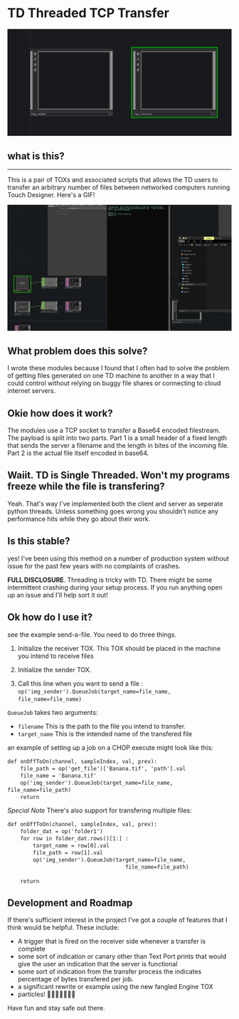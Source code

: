 # TD Threaded TCP Transfer

![Repo Logo](/src/img/repo-hero.png)

## what is this?
---
This is a pair of TOXs and associated scripts that allows the TD users to transfer an arbitrary number of files between networked computers running Touch Designer. Here's a GIF!


![GIF](/src/img/out.gif)

## What problem does this solve?
I wrote these modules because I found that I often had to solve the problem of getting files generated on one TD machine to another in a way that I could control without relying on buggy file shares or connecting to cloud internet servers. 

 ## Okie how does it work?
The modules use a TCP socket to transfer a Base64 encoded filestream. The payload is split into two parts. Part 1 is a small header of a fixed length that sends the server a filename and the length in bites of the incoming file. Part 2 is the actual file itself encoded in base64.


## Waiit. TD is Single Threaded. Won't my programs freeze while the file is transfering?
Yeah. That's way I've implemented both the client and server as seperate python threads. Unless something goes wrong you shouldn't notice any performance hits while they go about their work.


## Is this stable?
yes! I've been using this method on a number of production system without issue for the past few years with no complaints of crashes.

 **FULL DISCLOSURE**. Threading is tricky with TD. There might be some intermittent crashing during your setup process.  If you run anything open up an issue and I'll help sort it out!

## Ok how do I use it?
see the example send-a-file. You need to do three things.

1) Initialize the receiver TOX. This TOX should be placed in the machine you intend to receive files

2) Initialize the sender TOX. 

3) Call this line when you want to send a file : `op('img_sender').QueueJob(target_name=file_name, file_name=file_name)`

`QueueJob` takes two arguments: 
* `filename` This is the path to the file you intend to transfer.
* `target_name` This is the intended name of the transfered file

an example of setting up a job on a CHOP execute might look like this:
```
def onOffToOn(channel, sampleIndex, val, prev):
	file_path = op('get_file')['Banana.tif', 'path'].val
	file_name = 'Banana.tif'
	op('img_sender').QueueJob(target_name=file_name, file_name=file_path)
	return
```

*Special Note* There's also support for transfering multiple files:

```
def onOffToOn(channel, sampleIndex, val, prev):
	folder_dat = op('folder1')
	for row in folder_dat.rows()[1:] :
		target_name = row[0].val
		file_path = row[1].val
		op('img_sender').QueueJob(target_name=file_name,
									 file_name=file_path)

	return
```



## Development and Roadmap
If there's sufficient interest in the project I've got a couple of features that I think would be helpful. These include:
* A trigger that is fired on the receiver side whenever a transfer is complete
* some sort of indication or canary other than Text Port prints that would give the user an indication that the server is functional
* some sort of indication from the transfer process the indicates percentage of bytes transfered per job.
* a significant rewrite or example using the new fangled Engine TOX
* particles! 🎇🎇🎇🎇🎇🎇🎇




Have fun and stay safe out there.



